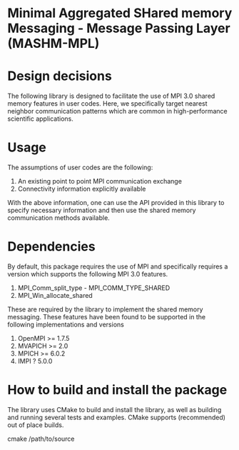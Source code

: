 # Minimal Aggregated SHared memory Messaging - Message Passing Layer (MASHM-MPL)

# Design decisions

The following library is designed to facilitate the use of MPI 3.0 shared memory features in user codes. Here, we specifically target nearest neighbor communication patterns which are common in high-performance scientific applications. 

# Usage

The assumptions of user codes are the following:

1. An existing point to point MPI communication exchange
2. Connectivity information explicitly available

With the above information, one can use the API provided in this library to specify necessary information and then use the shared memory communication methods available.

# Dependencies

By default, this package requires the use of MPI and specifically requires a version which supports the following MPI 3.0 features.

1. MPI_Comm_split_type - MPI_COMM_TYPE_SHARED
2. MPI_Win_allocate_shared

These are required by the library to implement the shared memory messaging. These features have been found to be supported in the following implementations and versions

1. OpenMPI >= 1.7.5
2. MVAPICH >= 2.0
3. MPICH >= 6.0.2
4. IMPI ? 5.0.0

# How to build and install the package

The library uses CMake to build and install the library, as well as building and running several tests and examples. CMake supports (recommended) out of place builds.

cmake /path/to/source


